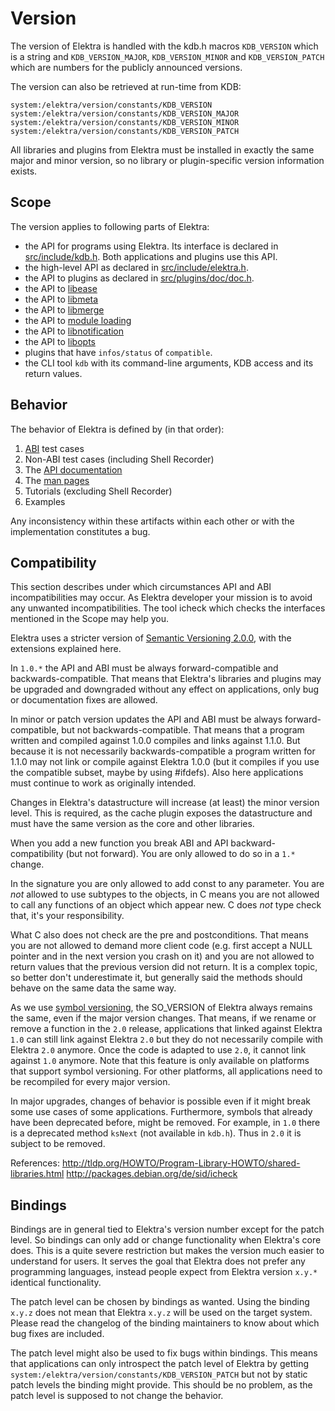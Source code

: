 # Version

The version of Elektra is handled with the kdb.h macros
`KDB_VERSION` which is a string and `KDB_VERSION_MAJOR`,
`KDB_VERSION_MINOR` and `KDB_VERSION_PATCH` which are
numbers for the publicly announced versions.

The version can also be retrieved at run-time from KDB:

```
system:/elektra/version/constants/KDB_VERSION
system:/elektra/version/constants/KDB_VERSION_MAJOR
system:/elektra/version/constants/KDB_VERSION_MINOR
system:/elektra/version/constants/KDB_VERSION_PATCH
```

All libraries and plugins from Elektra must be installed
in exactly the same major and minor version, so no library
or plugin-specific version information exists.

## Scope

The version applies to following parts of Elektra:

- the API for programs using Elektra. Its interface
  is declared in [src/include/kdb.h](/src/include/kdb.h.in).
  Both applications and plugins use this API.
- the high-level API as declared in
  [src/include/elektra.h](/src/include/elektra.h).
- the API to plugins as declared in
  [src/plugins/doc/doc.h](/src/plugins/doc/doc.h).
- the API to [libease](/src/include/kdbease.h)
- the API to [libmeta](/src/include/kdbmeta.h)
- the API to [libmerge](/src/include/kdbmerge.h)
- the API to [module loading](/src/include/kdbmodule.h)
- the API to [libnotification](/src/include/kdbnotification.h)
- the API to [libopts](/src/include/kdbopts.h)
- plugins that have `infos/status` of `compatible`.
- the CLI tool `kdb` with its command-line
  arguments, KDB access and its return values.

## Behavior

The behavior of Elektra is defined by (in that order):

1. [ABI](/tests/abi) test cases
2. Non-ABI test cases (including Shell Recorder)
3. The [API documentation](https://doc.libelektra.org/api/master/html/)
4. The [man pages](/doc/help)
5. Tutorials (excluding Shell Recorder)
6. Examples

Any inconsistency within these artifacts within each other
or with the implementation constitutes a bug.

## Compatibility

This section describes under which circumstances API
and ABI incompatibilities may occur. As Elektra developer
your mission is to avoid any unwanted incompatibilities.
The tool icheck which checks the interfaces mentioned
in the Scope may help you.

Elektra uses a stricter version of
[Semantic Versioning 2.0.0](https://semver.org/),
with the extensions explained here.

In `1.0.*` the API and ABI must be always forward-compatible
and backwards-compatible.
That means that Elektra's libraries and plugins may be
upgraded and downgraded without any effect on applications,
only bug or documentation fixes are allowed.

In minor or patch version updates the API and ABI must be always forward-compatible,
but not backwards-compatible.
That means that a program written and compiled against 1.0.0
compiles and links against 1.1.0. But because it is
not necessarily backwards-compatible a program written
for 1.1.0 may not link or compile against Elektra 1.0.0
(but it compiles if you use the compatible subset, maybe
by using #ifdefs).
Also here applications must continue to work as originally
intended.

Changes in Elektra's datastructure will increase (at least)
the minor version level. This is required, as the cache plugin
exposes the datastructure and must have the same version as the
core and other libraries.

When you add a new function you break ABI and API backward-
compatibility (but not forward). You are only allowed to
do so in a `1.*` change.

In the signature you are only allowed to add const to
any parameter. You are _not_ allowed to use subtypes to
the objects, in C means you are not allowed to call any
functions of an object which appear new. C does _not_
type check that, it's your responsibility.

What C also does not check are the pre and postconditions.
That means you are not allowed to demand more client code
(e.g. first accept a NULL pointer and in the next version
you crash on it) and you are not allowed to return
values that the previous version did not return. It is
a complex topic, so better don't underestimate it, but
generally said the methods should behave on the same data
the same way.

As we use [symbol versioning](dev/symbol-versioning.md), the SO_VERSION
of Elektra always remains the same, even if the major version changes.
That means, if we rename or remove a function in the `2.0` release,
applications that linked against Elektra `1.0` can still link against
Elektra `2.0` but they do not necessarily compile with Elektra `2.0`
anymore. Once the code is adapted to use `2.0`, it cannot link against
`1.0` anymore. Note that this feature is only available on platforms
that support symbol versioning. For other platforms, all applications
need to be recompiled for every major version.

In major upgrades, changes of behavior is possible even if it might
break some use cases of some applications. Furthermore, symbols
that already have been deprecated before, might be removed.
For example, in `1.0` there is a deprecated method `ksNext` (not
available in `kdb.h`). Thus in `2.0` it is subject to be removed.

References:
http://tldp.org/HOWTO/Program-Library-HOWTO/shared-libraries.html
http://packages.debian.org/de/sid/icheck

## Bindings

Bindings are in general tied to Elektra's version number except
for the patch level. So bindings can only add or change
functionality when Elektra's core does.
This is a quite severe restriction but makes the version
much easier to understand for users. It serves the goal
that Elektra does not prefer any programming languages,
instead people expect from Elektra version `x.y.*`
identical functionality.

The patch level can be chosen by bindings as wanted.
Using the binding `x.y.z` does not mean that
Elektra `x.y.z` will be used on the target system.
Please read the changelog of the binding maintainers to
know about which bug fixes are included.

The patch level might also be used to fix bugs within bindings.
This means that applications can only introspect the patch
level of Elektra by getting `system:/elektra/version/constants/KDB_VERSION_PATCH`
but not by static patch levels the binding might provide.
This should be no problem, as the patch level is supposed
to not change the behavior.
